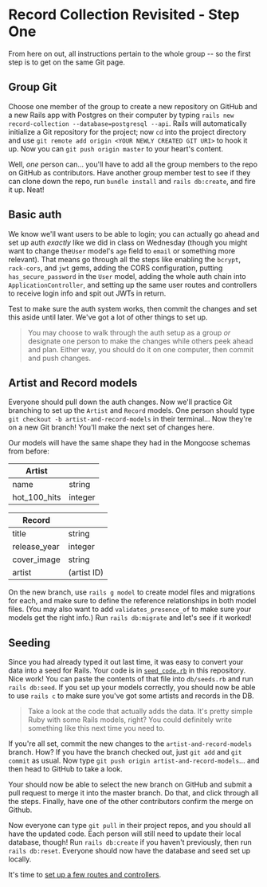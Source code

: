 # Record Collection Revisited - Step One

From here on out, all instructions pertain to the whole group -- so the first step is to get on the same Git page.

## Group Git

Choose one member of the group to create a new repository on GitHub and a new Rails app with Postgres on their computer by typing `rails new record-collection --database=postgresql --api`. Rails will automatically initialize a Git repository for the project; now `cd` into the project directory and use `git remote add origin <YOUR NEWLY CREATED GIT URI>` to hook it up. Now you can `git push origin master` to your heart's content.

Well, *one* person can... you'll have to add all the group members to the repo on GitHub as contributors. Have another group member test to see if they can clone down the repo, run `bundle install` and `rails db:create`, and fire it up. Neat!

## Basic auth

We know we'll want users to be able to login; you can actually go ahead and set up auth *exactly* like we did in class on Wednesday (though you might want to change the`User` model's `age` field to `email` or something more relevant). That means go through all the steps like enabling the `bcrypt`, `rack-cors`, and `jwt` gems, adding the CORS configuration, putting `has_secure_password` in the `User` model, adding the whole auth chain into `ApplicationController`, and setting up the same user routes and controllers to receive login info and spit out JWTs in return.

Test to make sure the auth system works, then commit the changes and set this aside until later. We've got a lot of other things to set up.

>You may choose to walk through the auth setup as a group *or* designate one person to make the changes while others peek ahead and plan. Either way, you should do it on one computer, then commit and push changes.

## Artist and Record models

Everyone should pull down the auth changes. Now we'll practice Git branching to set up the `Artist` and `Record` models. One person should type `git checkout -b artist-and-record-models` in their terminal... Now they're on a new Git branch! You'll make the next set of changes here.

Our models will have the same shape they had in the Mongoose schemas from before:

| Artist | |
| ----- | ---- |
| name | string|
| hot_100_hits | integer |


| Record | |
| ----- | ----- |
| title | string |
| release_year | integer |
| cover_image | string |
| artist | (artist ID) |

On the new branch, use `rails g model` to create model files and migrations for each, and make sure to define the reference relationships in both model files. (You may also want to add `validates_presence_of` to make sure your models get the right info.) Run `rails db:migrate` and let's see if it worked!

## Seeding

Since you had already typed it out last time, it was easy to convert your data into a seed for Rails. Your code is in [`seed_code.rb`]('seed_code.rb') in this repository. Nice work! You can paste the contents of that file into `db/seeds.rb` and run `rails db:seed`. If you set up your models correctly, you should now be able to use `rails c` to make sure you've got some artists and records in the DB.

>Take a look at the code that actually adds the data. It's pretty simple Ruby with some Rails models, right? You could definitely write something like this next time you need to.

If you're all set, commit the new changes to the `artist-and-record-models` branch. How? If you have the branch checked out, just `git add` and `git commit` as usual. Now type `git push origin artist-and-record-models`... and then head to GitHub to take a look.

Your should now be able to select the new branch on GitHub and submit a pull request to merge it into the master branch. Do that, and click through all the steps. Finally, have one of the other contributors confirm the merge on Github.

Now everyone can type `git pull` in their project repos, and you should all have the updated code. Each person will still need to update their local database, though! Run `rails db:create` if you haven't previously, then run `rails db:reset`. Everyone should now have the database and seed set up locally.

It's time to [set up a few routes and controllers](StepTwo.md).
